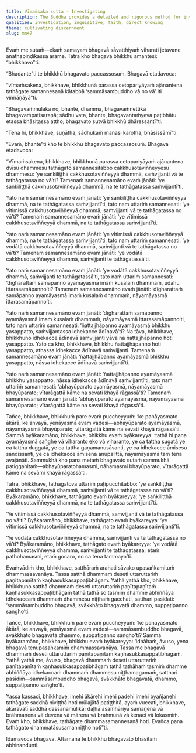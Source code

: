 ```yaml
---
title: Vīmaṁsaka sutta - Investigating
description: The Buddha provides a detailed and rigorous method for investigating a Teacher. By discerning the teacher’s mental qualities, through prolonged observation, questioning, and learning directly, one gradually realizes a certain aspect of the teaching and builds unshakeable confidence in both the teacher and the teachings.
qualities: investigation, inquisitive, faith, direct knowing
theme: cultivating discernment
slug: mn47
---
```


Evaṁ me sutaṁ—ekaṁ samayaṁ bhagavā sāvatthiyaṁ viharati jetavane anāthapiṇḍikassa ārāme. Tatra kho bhagavā bhikkhū āmantesi: “bhikkhavo”ti.

“Bhadante”ti te bhikkhū bhagavato paccassosuṁ. Bhagavā etadavoca:

“vīmaṁsakena, bhikkhave, bhikkhunā parassa cetopariyāyaṁ ajānantena tathāgate samannesanā kātabbā ‘sammāsambuddho vā no vā’ iti viññāṇāyā”ti.

“Bhagavaṁmūlakā no, bhante, dhammā, bhagavaṁnettikā bhagavaṁpaṭisaraṇā; sādhu vata, bhante, bhagavantaṁyeva paṭibhātu etassa bhāsitassa attho; bhagavato sutvā bhikkhū dhāressantī”ti.

“Tena hi, bhikkhave, suṇātha, sādhukaṁ manasi karotha, bhāsissāmī”ti.

“Evaṁ, bhante”ti kho te bhikkhū bhagavato paccassosuṁ. Bhagavā etadavoca:

“Vīmaṁsakena, bhikkhave, bhikkhunā parassa cetopariyāyaṁ ajānantena dvīsu dhammesu tathāgato samannesitabbo cakkhusotaviññeyyesu dhammesu: ‘ye saṅkiliṭṭhā cakkhusotaviññeyyā dhammā, saṁvijjanti vā te tathāgatassa no vā’ti? Tamenaṁ samannesamāno evaṁ jānāti: ‘ye saṅkiliṭṭhā cakkhusotaviññeyyā dhammā, na te tathāgatassa saṁvijjantī’ti.

Yato naṁ samannesamāno evaṁ jānāti: ‘ye saṅkiliṭṭhā cakkhusotaviññeyyā dhammā, na te tathāgatassa saṁvijjantī’ti, tato naṁ uttariṁ samannesati: ‘ye vītimissā cakkhusotaviññeyyā dhammā, saṁvijjanti vā te tathāgatassa no vā’ti? Tamenaṁ samannesamāno evaṁ jānāti: ‘ye vītimissā cakkhusotaviññeyyā dhammā, na te tathāgatassa saṁvijjantī’ti.

Yato naṁ samannesamāno evaṁ jānāti: ‘ye vītimissā cakkhusotaviññeyyā dhammā, na te tathāgatassa saṁvijjantī’ti, tato naṁ uttariṁ samannesati: ‘ye vodātā cakkhusotaviññeyyā dhammā, saṁvijjanti vā te tathāgatassa no vā’ti? Tamenaṁ samannesamāno evaṁ jānāti: ‘ye vodātā cakkhusotaviññeyyā dhammā, saṁvijjanti te tathāgatassā’ti.

Yato naṁ samannesamāno evaṁ jānāti: ‘ye vodātā cakkhusotaviññeyyā dhammā, saṁvijjanti te tathāgatassā’ti, tato naṁ uttariṁ samannesati: ‘dīgharattaṁ samāpanno ayamāyasmā imaṁ kusalaṁ dhammaṁ, udāhu ittarasamāpanno’ti? Tamenaṁ samannesamāno evaṁ jānāti: ‘dīgharattaṁ samāpanno ayamāyasmā imaṁ kusalaṁ dhammaṁ, nāyamāyasmā ittarasamāpanno’ti.

Yato naṁ samannesamāno evaṁ jānāti: ‘dīgharattaṁ samāpanno ayamāyasmā imaṁ kusalaṁ dhammaṁ, nāyamāyasmā ittarasamāpanno’ti, tato naṁ uttariṁ samannesati: ‘ñattajjhāpanno ayamāyasmā bhikkhu yasappatto, saṁvijjantassa idhekacce ādīnavā’ti? Na tāva, bhikkhave, bhikkhuno idhekacce ādīnavā saṁvijjanti yāva na ñattajjhāpanno hoti yasappatto. Yato ca kho, bhikkhave, bhikkhu ñattajjhāpanno hoti yasappatto, athassa idhekacce ādīnavā saṁvijjanti. Tamenaṁ samannesamāno evaṁ jānāti: ‘ñattajjhāpanno ayamāyasmā bhikkhu yasappatto, nāssa idhekacce ādīnavā saṁvijjantī’ti.

Yato naṁ samannesamāno evaṁ jānāti: ‘ñattajjhāpanno ayamāyasmā bhikkhu yasappatto, nāssa idhekacce ādīnavā saṁvijjantī’ti, tato naṁ uttariṁ samannesati: ‘abhayūparato ayamāyasmā, nāyamāyasmā bhayūparato; vītarāgattā kāme na sevati khayā rāgassā’ti? Tamenaṁ samannesamāno evaṁ jānāti: ‘abhayūparato ayamāyasmā, nāyamāyasmā bhayūparato; vītarāgattā kāme na sevati khayā rāgassā’ti.

Tañce, bhikkhave, bhikkhuṁ pare evaṁ puccheyyuṁ: ‘ke panāyasmato ākārā, ke anvayā, yenāyasmā evaṁ vadesi—abhayūparato ayamāyasmā, nāyamāyasmā bhayūparato; vītarāgattā kāme na sevati khayā rāgassā’ti. Sammā byākaramāno, bhikkhave, bhikkhu evaṁ byākareyya: ‘tathā hi pana ayamāyasmā saṅghe vā viharanto eko vā viharanto, ye ca tattha sugatā ye ca tattha duggatā, ye ca tattha gaṇamanusāsanti, ye ca idhekacce āmisesu sandissanti, ye ca idhekacce āmisena anupalittā, nāyamāyasmā taṁ tena avajānāti. Sammukhā kho pana metaṁ bhagavato sutaṁ sammukhā paṭiggahitaṁ—abhayūparatohamasmi, nāhamasmi bhayūparato, vītarāgattā kāme na sevāmi khayā rāgassā’ti.

Tatra, bhikkhave, tathāgatova uttariṁ paṭipucchitabbo: ‘ye saṅkiliṭṭhā cakkhusotaviññeyyā dhammā, saṁvijjanti vā te tathāgatassa no vā’ti? Byākaramāno, bhikkhave, tathāgato evaṁ byākareyya: ‘ye saṅkiliṭṭhā cakkhusotaviññeyyā dhammā, na te tathāgatassa saṁvijjantī’ti.

‘Ye vītimissā cakkhusotaviññeyyā dhammā, saṁvijjanti vā te tathāgatassa no vā’ti? Byākaramāno, bhikkhave, tathāgato evaṁ byākareyya: ‘ye vītimissā cakkhusotaviññeyyā dhammā, na te tathāgatassa saṁvijjantī’ti.

‘Ye vodātā cakkhusotaviññeyyā dhammā, saṁvijjanti vā te tathāgatassa no vā’ti? Byākaramāno, bhikkhave, tathāgato evaṁ byākareyya: ‘ye vodātā cakkhusotaviññeyyā dhammā, saṁvijjanti te tathāgatassa; etaṁ pathohamasmi, etaṁ gocaro, no ca tena tammayo’ti.

Evaṁvādiṁ kho, bhikkhave, satthāraṁ arahati sāvako upasaṅkamituṁ dhammassavanāya. Tassa satthā dhammaṁ deseti uttaruttariṁ paṇītapaṇītaṁ kaṇhasukkasappaṭibhāgaṁ. Yathā yathā kho, bhikkhave, bhikkhuno satthā dhammaṁ deseti uttaruttariṁ paṇītapaṇītaṁ kaṇhasukkasappaṭibhāgaṁ tathā tathā so tasmiṁ dhamme abhiññāya idhekaccaṁ dhammaṁ dhammesu niṭṭhaṁ gacchati, satthari pasīdati: ‘sammāsambuddho bhagavā, svākkhāto bhagavatā dhammo, suppaṭipanno saṅgho’ti.

Tañce, bhikkhave, bhikkhuṁ pare evaṁ puccheyyuṁ: ‘ke panāyasmato ākārā, ke anvayā, yenāyasmā evaṁ vadesi—sammāsambuddho bhagavā, svākkhāto bhagavatā dhammo, suppaṭipanno saṅgho’ti? Sammā byākaramāno, bhikkhave, bhikkhu evaṁ byākareyya: ‘idhāhaṁ, āvuso, yena bhagavā tenupasaṅkamiṁ dhammassavanāya. Tassa me bhagavā dhammaṁ deseti uttaruttariṁ paṇītapaṇītaṁ kaṇhasukkasappaṭibhāgaṁ. Yathā yathā me, āvuso, bhagavā dhammaṁ deseti uttaruttariṁ paṇītapaṇītaṁ kaṇhasukkasappaṭibhāgaṁ tathā tathāhaṁ tasmiṁ dhamme abhiññāya idhekaccaṁ dhammaṁ dhammesu niṭṭhamagamaṁ, satthari pasīdiṁ—sammāsambuddho bhagavā, svākkhāto bhagavatā, dhammo, suppaṭipanno saṅgho’ti.

Yassa kassaci, bhikkhave, imehi ākārehi imehi padehi imehi byañjanehi tathāgate saddhā niviṭṭhā hoti mūlajātā patiṭṭhitā, ayaṁ vuccati, bhikkhave, ākāravatī saddhā dassanamūlikā; daḷhā asaṁhāriyā samaṇena vā brāhmaṇena vā devena vā mārena vā brahmunā vā kenaci vā lokasmiṁ. Evaṁ kho, bhikkhave, tathāgate dhammasamannesanā hoti. Evañca pana tathāgato dhammatāsusamanniṭṭho hotī”ti.

Idamavoca bhagavā. Attamanā te bhikkhū bhagavato bhāsitaṁ abhinandunti.
